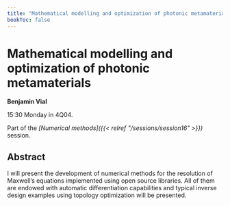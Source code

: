 ```yaml
---
title: "Mathematical modelling and optimization of photonic metamaterials"
bookToc: false
---
```


# Mathematical modelling and optimization of photonic metamaterials

**Benjamin Vial**

15:30 Monday in 4Q04.

Part of the *[Numerical methods]({{< relref "/sessions/session16" >}})* session.

## Abstract

I will present the development of numerical methods for the resolution of Maxwell’s equations implemented using open source libraries. All of them are endowed with automatic differentiation capabilities and typical inverse design examples using topology optimization will be presented.


